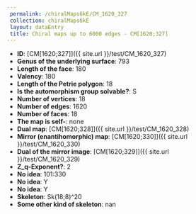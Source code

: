 ```yaml
--- 
 permalink: /chiralMaps6kE/CM_1620_327 
 collection: chiralMaps6kE
 layout: dataEntry
 title: Chiral maps up to 6000 edges - CM[1620;327]
---
```


- **ID**: [CM[1620;327]]({{ site.url }}/test/CM_1620_327)
- **Genus of the underlying surface**: 793
- **Length of the face**: 180
- **Valency**: 180
- **Length of the Petrie polygon**: 18
- **Is the automorphism group solvable?**: S
- **Number of vertices**: 18
- **Number of edges**: 1620
- **Number of faces**: 18
- **The map is self-**: none
- **Dual map**: [CM[1620;328]]({{ site.url }}/test/CM_1620_328)
- **Mirror (enantihomorphic) map**: [CM[1620;330]]({{ site.url }}/test/CM_1620_330)
- **Dual of the mirror image**: [CM[1620;329]]({{ site.url }}/test/CM_1620_329)
- **Z_q-Exponent?**: 2
- **No idea**:  101:330
- **No idea**: Y
- **No idea**: Y
- **Skeleton**: Sk(18;8)^20
- **Some other kind of skeleton**: nan
